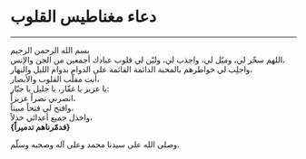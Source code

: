# دعاء مغناطيس القلوب
----------------

بسم الله الرحمن الرحيم  
اللهم سخّر لي، وميّل لي، واجذب لي، وليّن لي قلوب عبادك أجمعين من الجن والإنس،  
واجلِب لي خواطرهم بالمحبة الدائمة القائمة على الدوام بدوام الليل والنهار،  
أنت مقلّب القلوب والأبصار،  
يا عزيز يا غفّار، يا جليل يا جبّار:  
انصرني نصراً عزيزاً،  
وافتح لي فتحاً مبيناً،  
واخذل جميع أعدائي خذلاً،  
**{فدمّرناهم تدميراً}**

وصلى الله على سيدنا محمد وعلى آله وصحبه وسلّم.
